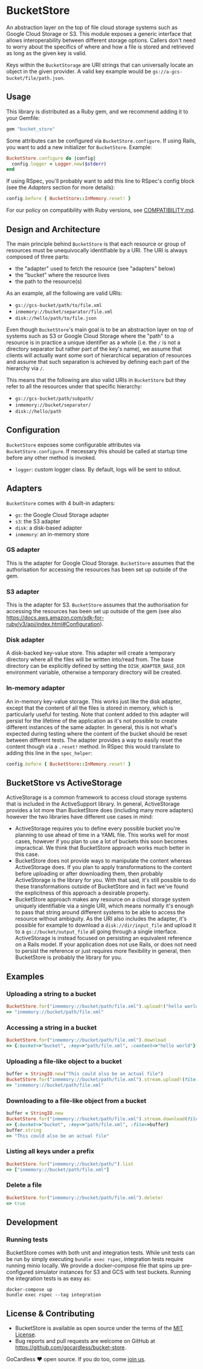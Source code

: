 # BucketStore

An abstraction layer on the top of file cloud storage systems such as Google Cloud
Storage or S3. This module exposes a generic interface that allows interoperability
between different storage options. Callers don't need to worry about the specifics
of where and how a file is stored and retrieved as long as the given key is valid.

Keys within the `BucketStorage` are URI strings that can universally locate an object
in the given provider. A valid key example would be
`gs://a-gcs-bucket/file/path.json`.

## Usage
This library is distributed as a Ruby gem, and we recommend adding it to your Gemfile:

```ruby
gem "bucket_store"
```

Some attributes can be configured via `BucketStore.configure`. If using Rails, you want to
add a new initializer for `BucketStore`. Example:

```ruby
BucketStore.configure do |config|
  config.logger = Logger.new($stderr)
end
```

If using RSpec, you'll probably want to add this line to RSpec's config block (see
the *Adapters* section for more details):

```ruby
config.before { BucketStore::InMemory.reset! }
```

For our policy on compatibility with Ruby versions, see [COMPATIBILITY.md](docs/COMPATIBILITY.md).

## Design and Architecture
The main principle behind `BucketStore` is that each resource or group of resources must
be unequivocally identifiable by a URI. The URI is always composed of three parts:

- the "adapter" used to fetch the resource (see "adapters" below)
- the "bucket" where the resource lives
- the path to the resource(s)

As an example, all the following are valid URIs:

- `gs://gcs-bucket/path/to/file.xml`
- `inmemory://bucket/separator/file.xml`
- `disk://hello/path/to/file.json`

Even though `BucketStore`'s main goal is to be an abstraction layer on top of systems such
as S3 or Google Cloud Storage where the "path" to a resource is in practice a unique
identifier as a whole (i.e. the `/` is not a directory separator but rather part of the
key's name), we assume that clients will actually want some sort of hierarchical
separation of resources and assume that such separation is achieved by defining each
part of the hierarchy via `/`.

This means that the following are also valid URIs in `BucketStore` but they refer to
all the resources under that specific hierarchy:

- `gs://gcs-bucket/path/subpath/`
- `inmemory://bucket/separator/`
- `disk://hello/path`

## Configuration
`BucketStore` exposes some configurable attributes via `BucketStore.configure`. If
necessary this should be called at startup time before any other method is invoked.

- `logger`: custom logger class. By default, logs will be sent to stdout.

## Adapters

`BucketStore` comes with 4 built-in adapters:

- `gs`: the Google Cloud Storage adapter
- `s3`: the S3 adapter
- `disk`: a disk-based adapter
- `inmemory`: an in-memory store

### GS adapter
This is the adapter for Google Cloud Storage. `BucketStore` assumes that the  authorisation
for accessing the resources has been set up outside of the gem.

### S3 adapter
This is the adapter for S3. `BucketStore` assumes that the authorisation for accessing
the resources has been set up outside of the gem (see also
https://docs.aws.amazon.com/sdk-for-ruby/v3/api/index.html#Configuration).

### Disk adapter
A disk-backed key-value store. This adapter will create a temporary directory where
all the files will be written into/read from. The base directory can be explicitly
defined by setting the `DISK_ADAPTER_BASE_DIR` environment variable, otherwise a temporary
directory will be created.

### In-memory adapter
An in-memory key-value storage. This works just like the disk adapter, except that
the content of all the files is stored in memory, which is particularly useful for
testing. Note that content added to this adapter will persist for the lifetime of
the application as it's not possible to create different instances of the same adapter.
In general, this is not what's expected during testing where the content of the bucket
should be reset between different tests. The adapter provides a way to easily reset the
content though via a `.reset!` method. In RSpec this would translate to adding this line
in the `spec_helper`:

```ruby
config.before { BucketStore::InMemory.reset! }
```

## BucketStore vs ActiveStorage

ActiveStorage is a common framework to access cloud storage systems that is included in
the ActiveSupport library. In general, ActiveStorage provides a lot more than BucketStore
does (including many more adapters) however the two libraries have different use cases
in mind:

- ActiveStorage requires you to define every possible bucket you're planning to use
  ahead of time in a YAML file. This works well for most cases, however if you plan to
  use a lot of buckets this soon becomes impractical. We think that BucketStore approach
  works much better in this case.
- BucketStore does not provide ways to manipulate the content whereas ActiveStorage does.
  If you plan to apply transformations to the content before uploading or after
  downloading them, then probably ActiveStorage is the library for you. With that said,
  it's still possible to do these transformations outside of BucketStore and in fact we've
  found the explicitness of this approach a desirable property.
- BucketStore approach makes any resource on a cloud storage system uniquely identifiable
  via a single URI, which means normally it's enough to pass that string around different
  systems to be able to access the resource without ambiguity. As the URI also includes
  the adapter, it's possible for example to download a `disk://dir/input_file` and
  upload it to a `gs://bucket/output_file` all going through a single interface.
  ActiveStorage is instead focused on persisting an equivalent reference on a Rails model.
  If your application does not use Rails, or does not need to persist the reference or
  just requires more flexibility in general, then BucketStore is probably the library for
  you.


## Examples

### Uploading a string to a bucket
```ruby
BucketStore.for("inmemory://bucket/path/file.xml").upload!("hello world")
=> "inmemory://bucket/path/file.xml"
```

### Accessing a string in a bucket
```ruby
BucketStore.for("inmemory://bucket/path/file.xml").download
=> {:bucket=>"bucket", :key=>"path/file.xml", :content=>"hello world"}
```

### Uploading a file-like object to a bucket
```ruby
buffer = StringIO.new("This could also be an actual file")
BucketStore.for("inmemory://bucket/path/file.xml").stream.upload!(file: buffer)
=> "inmemory://bucket/path/file.xml"
```

### Downloading to a file-like object from a bucket
```ruby
buffer = StringIO.new
BucketStore.for("inmemory://bucket/path/file.xml").stream.download(file: buffer)
=> {:bucket=>"bucket", :key=>"path/file.xml", :file=>buffer}
buffer.string 
=> "This could also be an actual file"
```

### Listing all keys under a prefix
```ruby
BucketStore.for("inmemory://bucket/path/").list
=> ["inmemory://bucket/path/file.xml"]
```

### Delete a file
```ruby
BucketStore.for("inmemory://bucket/path/file.xml").delete!
=> true
```

## Development

### Running tests
BucketStore comes with both unit and integration tests. While unit tests can be run by simply
executing `bundle exec rspec`, integration tests require running minio locally. We provide a
docker-compose file that spins up pre-configured simulator instances for S3 and GCS with
test buckets. Running the integration tests is as easy as:

```
docker-compose up
bundle exec rspec --tag integration
```

## License & Contributing

* BucketStore is available as open source under the terms of the [MIT License](http://opensource.org/licenses/MIT).
* Bug reports and pull requests are welcome on GitHub at https://github.com/gocardless/bucket-store.

GoCardless ♥ open source. If you do too, come [join us](https://gocardless.com/about/careers/).
